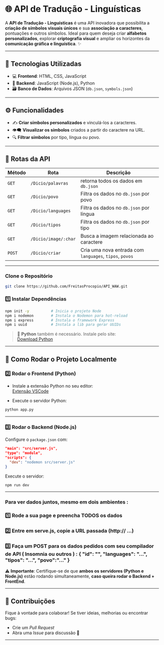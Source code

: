 # 🌐 API de Tradução - Linguísticas

A **API de Tradução - Linguísticas** é uma API inovadora que possibilita a **criação de símbolos visuais únicos** e sua **associação a caracteres**, pontuações e outros símbolos. Ideal para quem deseja criar **alfabetos personalizados**, explorar **criptografia visual** e ampliar os horizontes da **comunicação gráfica e linguística**. ✨

---

## 🚀 Tecnologias Utilizadas

- 💻 **Frontend**: HTML, CSS, JavaScript  
- 🔧 **Backend**: JavaScript (Node.js), Python  
- 🗃️ **Banco de Dados**: Arquivos JSON (`db.json`, `symbols.json`)

---

## ⚙️ Funcionalidades

- ✍️ **Criar símbolos personalizados** e vinculá-los a caracteres.
- 👁️‍🗨️ **Visualizar os símbolos** criados a partir do caractere na URL.
- 🔍 **Filtrar símbolos** por tipo, língua ou povo.

---

## 📌 Rotas da API

| Método | Rota | Descrição |
|--------|------|-----------|
| `GET` | `/Dicio/palavras` | retorna todos os dados em `db.json` |
| `GET` | `/Dicio/povo` | Filtra os dados no `db.json` por povo |
| `GET` | `/Dicio/languages` | Filtra os dados no `db.json` por língua |
| `GET` | `/Dicio/tipos` | Filtra os dados no `db.json` por tipo |
| `GET` | `/Dicio/image/:char` | Busca a imagem relacionada ao caractere |
| `POST` | `/Dicio/criar` | Cria uma nova entrada com `languages`, `tipos`, `povos` |

---


### Clone o Repositório

```bash
git clone https://github.com/FreitasProcopio/API_WAW.git
```

### 1️⃣ Instalar Dependências

```bash
npm init -y          # Inicia o projeto Node
npm i nodemon        # Instala o Nodemon para hot-reload
npm i express        # Instala o framework Express
npm i uuid           # Instala a lib para gerar UUIDs
```

> 📌 **Python** também é necessário. Instale pelo site:  
> [Download Python](https://www.python.org/downloads/)

---

## 🧪 Como Rodar o Projeto Localmente

### 2️⃣ Rodar o Frontend (Python)

- Instale a extensão Python no seu editor:  
  [Extensão VSCode](https://marketplace.visualstudio.com/items?itemName=ms-python.python)

- Execute o servidor Python:

```bash
python app.py
```

---

### 3️⃣ Rodar o Backend (Node.js)

Configure o `package.json` com:

```json
"main": "src/server.js",
"type": "module",
"scripts": {
  "dev": "nodemon src/server.js"
}
```

Execute o servidor:

```bash
npm run dev
```

---

### Para ver dados juntos, mesmo em dois ambientes :

### 1️⃣  Rode a sua page e preencha **TODOS** os dados
### 2️⃣  Entre em serve.js, copie a URL passada (http:// ...) 
### 3️⃣  Faça um POST para os dados pedidos com seu compilador de API ( Insomnia ou outros ) : { "id": "",  "languages": "...", "tipos": "...", "povo":"..." } 

⚠️ **Importante**: Certifique-se de que **ambos os servidores (Python e Node.js)** estão rodando simultaneamente, **caso queira rodar o Backend + FrontEnd**.

---

## 🤝 Contribuições

Fique à vontade para colaborar! Se tiver ideias, melhorias ou encontrar bugs:
- Crie um *Pull Request*
- Abra uma *Issue* para discussão 💬

---